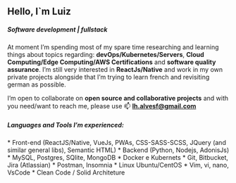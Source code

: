 <h2>Hello, I`m Luiz</h2>
<h5>Software development | fullstack</h5>

At moment I’m spending most of my spare time researching and learning things about topics regarding: **devOps/Kubernetes/Servers**, **Cloud Computing/Edge Computing/AWS Certifications** and **software quality assurance**.
I’m still very interested in **ReactJs/Native** and work in my own private projects alongside that I’m trying to learn french and revisiting german as possible.

I’m open to collaborate on **open source and collaborative projects** and with you need/want to reach me, please use 📫 **lh.alvesf@gmail.com**

<h5 align="left">Languages and Tools I’m experienced:</h5>
* Front-end (ReactJS/Native, VueJs, PWAs, CSS-SASS-SCSS, JQuery (and similar general libs), Semantic HTML)
* Backend (Python, Nodejs, AdonisJs)
* MySQL, Postgres, SQlite, MongoDB 
* Docker e Kubernets
* Git, Bitbucket, Jira (Atlassian)
* Postman, Insomnia
* Linux Ubuntu/CentOS
* Vim, vi, nano, VsCode
* Clean Code / Solid Architeture

